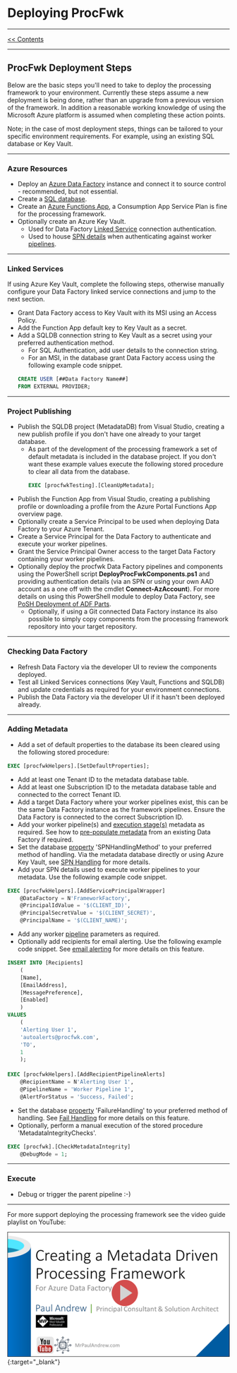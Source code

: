 # Deploying ProcFwk

___
[<< Contents](/procfwk/contents) 

___

## ProcFwk Deployment Steps

Below are the basic steps you'll need to take to deploy the processing framework to your environment. Currently these steps assume a new deployment is being done, rather than an upgrade from a previous version of the framework. In addition a reasonable working knowledge of using the Microsoft Azure platform is assumed when completing these action points.

Note; in the case of most deployment steps, things can be tailored to your specific environment requirements. For example, using an existing SQL database or Key Vault.

___

### Azure Resources
* Deploy an [Azure Data Factory](/procfwk/datafactory) instance and connect it to source control - recommended, but not essential.
* Create a [SQL database](/procfwk/database).
* Create an [Azure Functions App](/procfwk/functions), a Consumption App Service Plan is fine for the processing framework.
* Optionally create an Azure Key Vault.
	* Used for Data Factory [Linked Service](/procfwk/linkedservices) connection authentication.
	* Used to house [SPN details](/procfwk/spnhandling) when authenticating against worker [pipelines](/procfwk/pipelines).

___

### Linked Services
If using Azure Key Vault, complete the following steps, otherwise manually configure your Data Factory linked service connections and jump to the next section.

* Grant Data Factory access to Key Vault with its MSI using an Access Policy.
* Add the Function App default key to Key Vault as a secret.
* Add a SQLDB connection string to Key Vault as a secret using your preferred authentication method.
	* For SQL Authentication, add user details to the connection string.
	* For an MSI, in the database grant Data Factory access using the following example code snippet. 
	```sql
	CREATE USER [##Data Factory Name##] 
	FROM EXTERNAL PROVIDER;
	```

___

### Project Publishing
* Publish the SQLDB project (MetadataDB) from Visual Studio, creating a new publish profile if you don't have one already to your target database.
	* As part of the development of the processing framework a set of default metadata is included in the database project. If you don't want these example values execute the following stored procedure to clear all data from the database.
		```sql
		EXEC [procfwkTesting].[CleanUpMetadata];
		```
* Publish the Function App from Visual Studio, creating a publishing profile or downloading a profile from the Azure Portal Functions App overview page.
* Optionally create a Service Principal to be used when deploying Data Factory to your Azure Tenant.
* Create a Service Principal for the Data Factory to authenticate and execute your worker pipelines.
* Grant the Service Principal Owner access to the target Data Factory containing your worker pipelines.
* Optionally deploy the procfwk Data Factory pipelines and components using the PowerShell script __DeployProcFwkComponents.ps1__ and providing authentication details (via an SPN or using your own AAD account as a one off with the cmdlet __Connect-AzAccount__). For more details on using this PowerShell module to deploy Data Factory, see [PoSH Deployment of ADF Parts](/procfwk/poshdeployingadfparts).
	* Optionally, if using a Git connected Data Factory instance its also possible to simply copy components from the processing framework repository into your target repository.

___

### Checking Data Factory
* Refresh Data Factory via the developer UI to review the components deployed.
* Test all Linked Services connections (Key Vault, Functions and SQLDB) and update credentials as required for your environment connections.
* Publish the Data Factory via the developer UI if it hasn't been deployed already.

___

### Adding Metadata
* Add a set of default properties to the database its been cleared using the following stored procedure:
```sql
EXEC [procfwkHelpers].[SetDefaultProperties];
```
* Add at least one Tenant ID to the metadata database table.
* Add at least one Subscription ID to the metadata database table and connected to the correct Tenant ID.
* Add a target Data Factory where your worker pipelines exist, this can be the same Data Factory instance as the framework pipelines. Ensure the Data Factory is connected to the correct Subscription ID.
* Add your worker pipeline(s) and [execution stage(s)](/procfwk/executionstages) metadata as required. See how to [pre-populate metadata](/procfwk/applytoexistingadfs) from an existing Data Factory if required.
* Set the database [property](/procfwk/properties) 'SPNHandlingMethod' to your preferred method of handling. Via the metadata database directly or using Azure Key Vault, see [SPN Handling](/procfwk/spnhandling) for more details.
* Add your SPN details used to execute worker pipelines to your metadata. Use the following example code snippet.
```sql
EXEC [procfwkHelpers].[AddServicePrincipalWrapper]
	@DataFactory = N'FrameworkFactory',
	@PrincipalIdValue = '$(CLIENT_ID)',
	@PrincipalSecretValue = '$(CLIENT_SECRET)',
	@PrincipalName = '$(CLIENT_NAME)';
```
* Add any worker [pipeline](/procfwk/pipelines) parameters as required.
* Optionally add recipients for email alerting. Use the following example code snippet. See [email alerting](/procfwk/emailalerting) for more details on this feature.

```sql
INSERT INTO [Recipients]
	(
	[Name],
	[EmailAddress],
	[MessagePreference],
	[Enabled]
	)
VALUES
	(
	'Alerting User 1',
	'autoalerts@procfwk.com',
	'TO',
	1
	);

EXEC [procfwkHelpers].[AddRecipientPipelineAlerts]
	@RecipientName = N'Alerting User 1',
	@PipelineName = 'Worker Pipeline 1',
	@AlertForStatus = 'Success, Failed';	
```

* Set the database [property](/procfwk/properties) 'FailureHandling' to your preferred method of handling. See [Fail Handling](/procfwk/failurehandling) for more details on this feature.
* Optionally, perform a manual execution of the stored procedure 'MetadataIntegrityChecks'.

```sql
EXEC [procfwk].[CheckMetadataIntegrity]
	@DebugMode = 1;
```
___

### Execute
* Debug or trigger the parent pipeline :-)

___

For more support deploying the processing framework see the video guide playlist on YouTube:

[![YouTube Demo Video](youtubeheader.png)](https://www.youtube.com/playlist?list=PLf7PQhfJ_eKP6kiJw1VCufBj1ar69umPN "Deploy ProcFwk YouTube Playlist"){:target="_blank"}